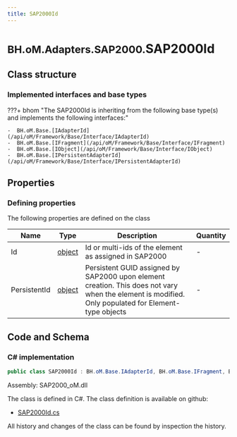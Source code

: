 ```yaml
---
title: SAP2000Id
---
```


# <small>BH.oM.Adapters.SAP2000.</small>**SAP2000Id**



## Class structure

### Implemented interfaces and base types

???+ bhom "The SAP2000Id is inheriting from the following base type(s) and implements the following interfaces:"

    -  BH.oM.Base.[IAdapterId](/api/oM/Framework/Base/Interface/IAdapterId)
    -  BH.oM.Base.[IFragment](/api/oM/Framework/Base/Interface/IFragment)
    -  BH.oM.Base.[IObject](/api/oM/Framework/Base/Interface/IObject)
    -  BH.oM.Base.[IPersistentAdapterId](/api/oM/Framework/Base/Interface/IPersistentAdapterId)


## Properties



### Defining properties

The following properties are defined on the class

| Name             | Type             | Description      | Quantity         |
|------------------|------------------|------------------|------------------|
| Id | [object](https://learn.microsoft.com/en-us/dotnet/api/System.Object?view=netstandard-2.0) | Id or multi-ids of the element as assigned in SAP2000 | - |
| PersistentId | [object](https://learn.microsoft.com/en-us/dotnet/api/System.Object?view=netstandard-2.0) | Persistent GUID assigned by SAP2000 upon element creation. This does not vary when the element is modified. Only populated for Element-type objects | - |


## Code and Schema

### C# implementation

``` C# title="C#"
public class SAP2000Id : BH.oM.Base.IAdapterId, BH.oM.Base.IFragment, BH.oM.Base.IObject, BH.oM.Base.IPersistentAdapterId
```

Assembly: SAP2000_oM.dll

The class is defined in C#. The class definition is available on github:

- [SAP2000Id.cs](https://github.com/BHoM/SAP2000_Toolkit/blob/develop/SAP2000_oM/Fragments\SAP2000Id.cs)

All history and changes of the class can be found by inspection the history.
